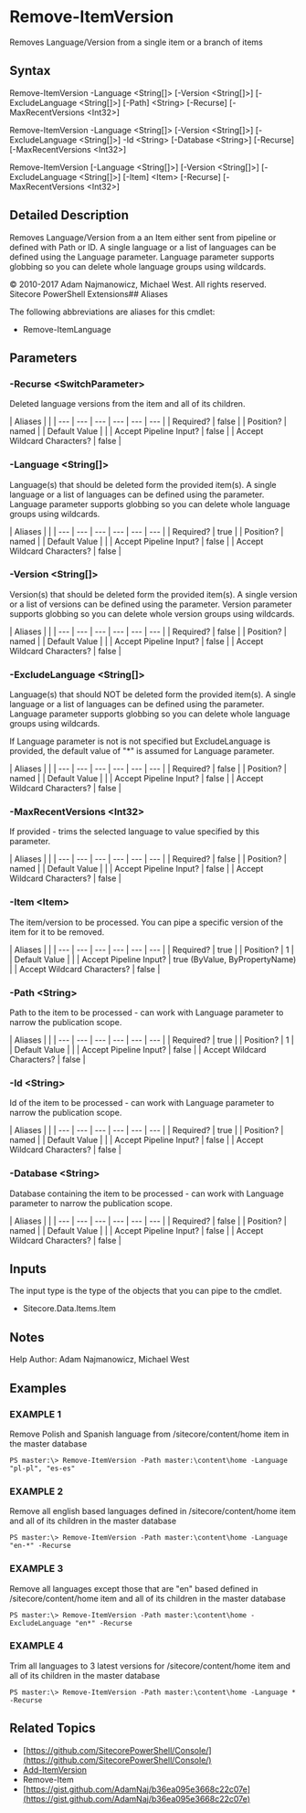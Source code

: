 # Remove-ItemVersion

Removes Language/Version from a single item or a branch of items

## Syntax

Remove-ItemVersion -Language &lt;String\[\]&gt; \[-Version &lt;String\[\]&gt;\] \[-ExcludeLanguage &lt;String\[\]&gt;\] \[-Path\] &lt;String&gt; \[-Recurse\] \[-MaxRecentVersions &lt;Int32&gt;\]

Remove-ItemVersion -Language &lt;String\[\]&gt; \[-Version &lt;String\[\]&gt;\] \[-ExcludeLanguage &lt;String\[\]&gt;\] -Id &lt;String&gt; \[-Database &lt;String&gt;\] \[-Recurse\] \[-MaxRecentVersions &lt;Int32&gt;\]

Remove-ItemVersion \[-Language &lt;String\[\]&gt;\] \[-Version &lt;String\[\]&gt;\] \[-ExcludeLanguage &lt;String\[\]&gt;\] \[-Item\] &lt;Item&gt; \[-Recurse\] \[-MaxRecentVersions &lt;Int32&gt;\]

## Detailed Description

Removes Language/Version from a an Item either sent from pipeline or defined with Path or ID. A single language or a list of languages can be defined using the Language parameter. Language parameter supports globbing so you can delete whole language groups using wildcards.

© 2010-2017 Adam Najmanowicz, Michael West. All rights reserved. Sitecore PowerShell Extensions\#\# Aliases

The following abbreviations are aliases for this cmdlet:

* Remove-ItemLanguage 

## Parameters

### -Recurse  &lt;SwitchParameter&gt;

Deleted language versions from the item and all of its children.

| Aliases |  |
| --- | --- | --- | --- | --- | --- |
| Required? | false |
| Position? | named |
| Default Value |  |
| Accept Pipeline Input? | false |
| Accept Wildcard Characters? | false |

### -Language  &lt;String\[\]&gt;

Language\(s\) that should be deleted form the provided item\(s\). A single language or a list of languages can be defined using the parameter. Language parameter supports globbing so you can delete whole language groups using wildcards.

| Aliases |  |
| --- | --- | --- | --- | --- | --- |
| Required? | true |
| Position? | named |
| Default Value |  |
| Accept Pipeline Input? | false |
| Accept Wildcard Characters? | false |

### -Version  &lt;String\[\]&gt;

Version\(s\) that should be deleted form the provided item\(s\). A single version or a list of versions can be defined using the parameter. Version parameter supports globbing so you can delete whole version groups using wildcards.

| Aliases |  |
| --- | --- | --- | --- | --- | --- |
| Required? | false |
| Position? | named |
| Default Value |  |
| Accept Pipeline Input? | false |
| Accept Wildcard Characters? | false |

### -ExcludeLanguage  &lt;String\[\]&gt;

Language\(s\) that should NOT be deleted form the provided item\(s\). A single language or a list of languages can be defined using the parameter. Language parameter supports globbing so you can delete whole language groups using wildcards.

If Language parameter is not is not specified but ExcludeLanguage is provided, the default value of "\*" is assumed for Language parameter.

| Aliases |  |
| --- | --- | --- | --- | --- | --- |
| Required? | false |
| Position? | named |
| Default Value |  |
| Accept Pipeline Input? | false |
| Accept Wildcard Characters? | false |

### -MaxRecentVersions  &lt;Int32&gt;

If provided - trims the selected language to value specified by this parameter.

| Aliases |  |
| --- | --- | --- | --- | --- | --- |
| Required? | false |
| Position? | named |
| Default Value |  |
| Accept Pipeline Input? | false |
| Accept Wildcard Characters? | false |

### -Item  &lt;Item&gt;

The item/version to be processed. You can pipe a specific version of the item for it to be removed.

| Aliases |  |
| --- | --- | --- | --- | --- | --- |
| Required? | true |
| Position? | 1 |
| Default Value |  |
| Accept Pipeline Input? | true \(ByValue, ByPropertyName\) |
| Accept Wildcard Characters? | false |

### -Path  &lt;String&gt;

Path to the item to be processed - can work with Language parameter to narrow the publication scope.

| Aliases |  |
| --- | --- | --- | --- | --- | --- |
| Required? | true |
| Position? | 1 |
| Default Value |  |
| Accept Pipeline Input? | false |
| Accept Wildcard Characters? | false |

### -Id  &lt;String&gt;

Id of the item to be processed - can work with Language parameter to narrow the publication scope.

| Aliases |  |
| --- | --- | --- | --- | --- | --- |
| Required? | true |
| Position? | named |
| Default Value |  |
| Accept Pipeline Input? | false |
| Accept Wildcard Characters? | false |

### -Database  &lt;String&gt;

Database containing the item to be processed - can work with Language parameter to narrow the publication scope.

| Aliases |  |
| --- | --- | --- | --- | --- | --- |
| Required? | false |
| Position? | named |
| Default Value |  |
| Accept Pipeline Input? | false |
| Accept Wildcard Characters? | false |

## Inputs

The input type is the type of the objects that you can pipe to the cmdlet.

* Sitecore.Data.Items.Item 

## Notes

Help Author: Adam Najmanowicz, Michael West

## Examples

### EXAMPLE 1

Remove Polish and Spanish language from /sitecore/content/home item in the master database

```text
PS master:\> Remove-ItemVersion -Path master:\content\home -Language "pl-pl", "es-es"
```

### EXAMPLE 2

Remove all english based languages defined in /sitecore/content/home item and all of its children in the master database

```text
PS master:\> Remove-ItemVersion -Path master:\content\home -Language "en-*" -Recurse
```

### EXAMPLE 3

Remove all languages except those that are "en" based defined in /sitecore/content/home item and all of its children in the master database

```text
PS master:\> Remove-ItemVersion -Path master:\content\home -ExcludeLanguage "en*" -Recurse
```

### EXAMPLE 4

Trim all languages to 3 latest versions for /sitecore/content/home item and all of its children in the master database

```text
PS master:\> Remove-ItemVersion -Path master:\content\home -Language * -Recurse
```

## Related Topics

* [https://github.com/SitecorePowerShell/Console/](https://github.com/SitecorePowerShell/Console/) 
* [Add-ItemVersion](add-itemversion.md)
* Remove-Item
* [https://gist.github.com/AdamNaj/b36ea095e3668c22c07e](https://gist.github.com/AdamNaj/b36ea095e3668c22c07e) 


